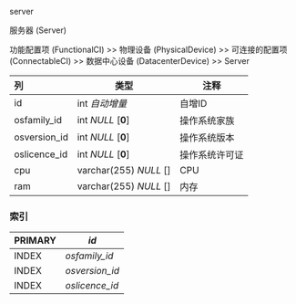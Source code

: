 server

服务器 (Server)

功能配置项 (FunctionalCI) >> 物理设备 (PhysicalDevice) >> 可连接的配置项 (ConnectableCI) >> 数据中心设备 (DatacenterDevice) >> Server



| 列           | 类型                   | 注释           |
| :----------- | ---------------------- | -------------- |
| id           | int *自动增量*         | 自增ID         |
| osfamily_id  | int *NULL* [**0**]     | 操作系统家族   |
| osversion_id | int *NULL* [**0**]     | 操作系统版本   |
| oslicence_id | int *NULL* [**0**]     | 操作系统许可证 |
| cpu          | varchar(255) *NULL* [] | CPU            |
| ram          | varchar(255) *NULL* [] | 内存           |

### 索引

| PRIMARY | *id*           |
| :------ | -------------- |
| INDEX   | *osfamily_id*  |
| INDEX   | *osversion_id* |
| INDEX   | *oslicence_id* |